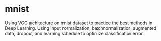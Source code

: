 # mnist

Using VGG architecture on mnist dataset to practice the best methods in Deep Learning. 
Using input normalization, batchnormalization, augmented data, dropout, and learning schedule to optimize classification error. 
